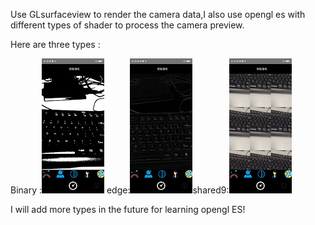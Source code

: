Use GLsurfaceview to render the camera data,I also use opengl es with different types of shader to process the camera preview.

Here are three types :

Binary :![photo](https://github.com/Frank1481906280/GlCV4Android/blob/master/Screenshots/binary.png) edge:![photo](https://github.com/Frank1481906280/GlCV4Android/blob/master/Screenshots/edge.png)shared9:![photo](https://github.com/Frank1481906280/GlCV4Android/blob/master/Screenshots/shared9.png)

I will add more types in the future for learning opengl ES!

